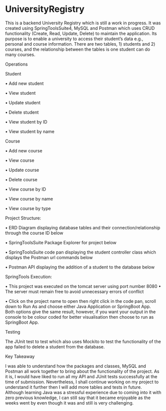 # UniversityRegistry 

This is a backend University Registry which is still a work in progress. It was created using SpringToolsSuite4, MySQL and Postman which uses CRUD functionality (Create, Read, Update, Delete) to maintain the application. Its purpose is to enable a university to access their student’s data e.g., personal and course information. There are two tables, 1) students and 2) courses, and the relationship between the tables is one student can do many courses. 


Operations

Student

•	Add new student 

•	View student

•	Update student 

•	Delete student 

•	View student by ID

•	View student by name 


Course

•	Add new course 

•	View course

•	Update course

•	Delete course

•	View course by ID

•	View course by name 

•	View course by type


Project Structure:

•	ERD Diagram displaying database tables and their connection/relationship through the course ID below
 

•	SpringToolsSuite Package Explorer for project below

 
•	SpringToolsSuite code pan displaying the student controller class which displays the Postman url commands below 

 

•	Postman API displaying the addition of a student to the database below 
 


SpringTools Execution:

•	This project was executed on the tomcat server using port number 8080
•	The server must remain free to avoid unnecessary errors of conflict 

•	Click on the project name to open then right click in the code pan, scroll down to Run As and choose either Java Application or SpringBoot App. Both options give the same result, however, if you want your output in the console to be colour coded for better visualisation then choose to run as SpringBoot App. 


Testing

The JUnit test to test which also uses Mockito to test the functionality of the app failed to delete a student from the database. 

 

Key Takeaway

I was able to understand how the packages and classes, MySQL and Postman all work together to bring about the functionality of the project. As it is, I would have liked to run all my API and JUnit tests successfully at the time of submission. Nevertheless, I shall continue working on my project to understand it further then I will add more tables and tests in future. Although learning Java was a stressful experience due to coming into it with zero previous knowledge, I can still say that it became enjoyable as the weeks went by even though it was and still is very challenging.
